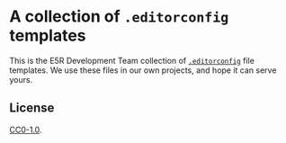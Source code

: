 # A collection of `.editorconfig` templates

This is the E5R Development Team collection of [`.editorconfig`][man] file templates.
We use these files in our own projects, and hope it can serve yours.

[man]: https://editorconfig.org

## License

[CC0-1.0](./LICENSE).